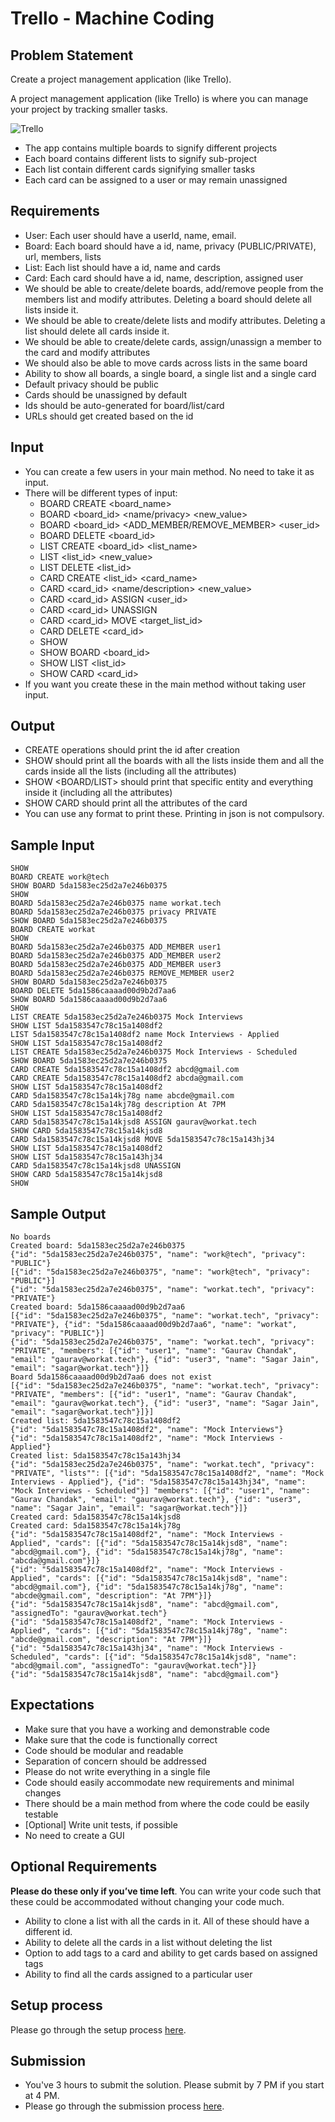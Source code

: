 # Trello - Machine Coding

## Problem Statement
Create a project management application (like Trello).

A project management application (like Trello) is where you can manage your project by tracking smaller tasks.

![Trello](./trello.png)

- The app contains multiple boards to signify different projects
- Each board contains different lists to signify sub-project
- Each list contain different cards signifying smaller tasks
- Each card can be assigned to a user or may remain unassigned

## Requirements
- User: Each user should have a userId, name, email.
- Board: Each board should have a id, name, privacy (PUBLIC/PRIVATE), url, members, lists
- List: Each list should have a id, name and cards
- Card: Each card should have a id, name, description, assigned user
- We should be able to create/delete boards, add/remove people from the members list and modify attributes. Deleting a board should delete all lists inside it.
- We should be able to create/delete lists and modify attributes. Deleting a list should delete all cards inside it.
- We should be able to create/delete cards, assign/unassign a member to the card and modify attributes
- We should also be able to move cards across lists in the same board
- Ability to show all boards, a single board, a single list and a single card
- Default privacy should be public
- Cards should be unassigned by default
- Ids should be auto-generated for board/list/card
- URLs should get created based on the id

## Input

- You can create a few users in your main method. No need to take it as input.
- There will be different types of input:
    - BOARD CREATE <board_name>
    - BOARD <board_id> <name/privacy> <new_value> 
    - BOARD <board_id> <ADD_MEMBER/REMOVE_MEMBER> <user_id>
    - BOARD DELETE <board_id>
    - LIST CREATE <board_id> <list_name>
    - LIST <list_id> <name> <new_value>
    - LIST DELETE <list_id>
    - CARD CREATE <list_id> <card_name>
    - CARD <card_id> <name/description> <new_value> 
    - CARD <card_id> ASSIGN <user_id>
    - CARD <card_id> UNASSIGN
    - CARD <card_id> MOVE <target_list_id> 
    - CARD DELETE <card_id>
    - SHOW
    - SHOW BOARD <board_id>
    - SHOW LIST <list_id>
    - SHOW CARD <card_id>
- If you want you create these in the main method without taking user input.

## Output

- CREATE operations should print the id after creation
- SHOW should print all the boards with all the lists inside them and all the cards inside all the lists (including all the attributes)
- SHOW <BOARD/LIST> should print that specific entity and everything inside it (including all the attributes)
- SHOW CARD should print all the attributes of the card
- You can use any format to print these. Printing in json is not compulsory.

## Sample Input
```
SHOW
BOARD CREATE work@tech
SHOW BOARD 5da1583ec25d2a7e246b0375
SHOW
BOARD 5da1583ec25d2a7e246b0375 name workat.tech
BOARD 5da1583ec25d2a7e246b0375 privacy PRIVATE
SHOW BOARD 5da1583ec25d2a7e246b0375
BOARD CREATE workat
SHOW
BOARD 5da1583ec25d2a7e246b0375 ADD_MEMBER user1
BOARD 5da1583ec25d2a7e246b0375 ADD_MEMBER user2
BOARD 5da1583ec25d2a7e246b0375 ADD_MEMBER user3
BOARD 5da1583ec25d2a7e246b0375 REMOVE_MEMBER user2
SHOW BOARD 5da1583ec25d2a7e246b0375
BOARD DELETE 5da1586caaaad00d9b2d7aa6
SHOW BOARD 5da1586caaaad00d9b2d7aa6
SHOW
LIST CREATE 5da1583ec25d2a7e246b0375 Mock Interviews
SHOW LIST 5da1583547c78c15a1408df2
LIST 5da1583547c78c15a1408df2 name Mock Interviews - Applied
SHOW LIST 5da1583547c78c15a1408df2
LIST CREATE 5da1583ec25d2a7e246b0375 Mock Interviews - Scheduled
SHOW BOARD 5da1583ec25d2a7e246b0375
CARD CREATE 5da1583547c78c15a1408df2 abcd@gmail.com
CARD CREATE 5da1583547c78c15a1408df2 abcda@gmail.com
SHOW LIST 5da1583547c78c15a1408df2
CARD 5da1583547c78c15a14kj78g name abcde@gmail.com
CARD 5da1583547c78c15a14kj78g description At 7PM
SHOW LIST 5da1583547c78c15a1408df2
CARD 5da1583547c78c15a14kjsd8 ASSIGN gaurav@workat.tech
SHOW CARD 5da1583547c78c15a14kjsd8
CARD 5da1583547c78c15a14kjsd8 MOVE 5da1583547c78c15a143hj34
SHOW LIST 5da1583547c78c15a1408df2
SHOW LIST 5da1583547c78c15a143hj34
CARD 5da1583547c78c15a14kjsd8 UNASSIGN
SHOW CARD 5da1583547c78c15a14kjsd8
SHOW
```

## Sample Output
```
No boards
Created board: 5da1583ec25d2a7e246b0375
{"id": "5da1583ec25d2a7e246b0375", "name": "work@tech", "privacy": "PUBLIC"}
[{"id": "5da1583ec25d2a7e246b0375", "name": "work@tech", "privacy": "PUBLIC"}]
{"id": "5da1583ec25d2a7e246b0375", "name": "workat.tech", "privacy": "PRIVATE"}
Created board: 5da1586caaaad00d9b2d7aa6
[{"id": "5da1583ec25d2a7e246b0375", "name": "workat.tech", "privacy": "PRIVATE"}, {"id": "5da1586caaaad00d9b2d7aa6", "name": "workat", "privacy": "PUBLIC"}]
{"id": "5da1583ec25d2a7e246b0375", "name": "workat.tech", "privacy": "PRIVATE", "members": [{"id": "user1", "name": "Gaurav Chandak", "email": "gaurav@workat.tech"}, {"id": "user3", "name": "Sagar Jain", "email": "sagar@workat.tech"}]}
Board 5da1586caaaad00d9b2d7aa6 does not exist
[{"id": "5da1583ec25d2a7e246b0375", "name": "workat.tech", "privacy": "PRIVATE", "members": [{"id": "user1", "name": "Gaurav Chandak", "email": "gaurav@workat.tech"}, {"id": "user3", "name": "Sagar Jain", "email": "sagar@workat.tech"}]}]
Created list: 5da1583547c78c15a1408df2
{"id": "5da1583547c78c15a1408df2", "name": "Mock Interviews"}
{"id": "5da1583547c78c15a1408df2", "name": "Mock Interviews - Applied"}
Created list: 5da1583547c78c15a143hj34
{"id": "5da1583ec25d2a7e246b0375", "name": "workat.tech", "privacy": "PRIVATE", "lists"": [{"id": "5da1583547c78c15a1408df2", "name": "Mock Interviews - Applied"}, {"id": "5da1583547c78c15a143hj34", "name": "Mock Interviews - Scheduled"}] "members": [{"id": "user1", "name": "Gaurav Chandak", "email": "gaurav@workat.tech"}, {"id": "user3", "name": "Sagar Jain", "email": "sagar@workat.tech"}]}
Created card: 5da1583547c78c15a14kjsd8
Created card: 5da1583547c78c15a14kj78g
{"id": "5da1583547c78c15a1408df2", "name": "Mock Interviews - Applied", "cards": [{"id": "5da1583547c78c15a14kjsd8", "name": "abcd@gmail.com"}, {"id": "5da1583547c78c15a14kj78g", "name": "abcda@gmail.com"}]}
{"id": "5da1583547c78c15a1408df2", "name": "Mock Interviews - Applied", "cards": [{"id": "5da1583547c78c15a14kjsd8", "name": "abcd@gmail.com"}, {"id": "5da1583547c78c15a14kj78g", "name": "abcde@gmail.com", "description": "At 7PM"}]}
{"id": "5da1583547c78c15a14kjsd8", "name": "abcd@gmail.com", "assignedTo": "gaurav@workat.tech"}
{"id": "5da1583547c78c15a1408df2", "name": "Mock Interviews - Applied", "cards": [{"id": "5da1583547c78c15a14kj78g", "name": "abcde@gmail.com", "description": "At 7PM"}]}
{"id": "5da1583547c78c15a143hj34", "name": "Mock Interviews - Scheduled", "cards": [{"id": "5da1583547c78c15a14kjsd8", "name": "abcd@gmail.com", "assignedTo": "gaurav@workat.tech"}]}
{"id": "5da1583547c78c15a14kjsd8", "name": "abcd@gmail.com"}

```

## Expectations
- Make sure that you have a working and demonstrable code
- Make sure that the code is functionally correct
- Code should be modular and readable
- Separation of concern should be addressed
- Please do not write everything in a single file
- Code should easily accommodate new requirements and minimal changes
- There should be a main method from where the code could be easily testable
- [Optional] Write unit tests, if possible
- No need to create a GUI

## Optional Requirements
**Please do these only if you’ve time left**. You can write your code such that these could be accommodated without changing your code much.
- Ability to clone a list with all the cards in it. All of these should have a different id.
- Ability to delete all the cards in a list without deleting the list
- Option to add tags to a card and ability to get cards based on assigned tags 
- Ability to find all the cards assigned to a particular user
  

## Setup process
Please go through the setup process <a href="https://workattech.github.io/mock-machine-coding-3/#setup" target="_blank">here</a>.

## Submission
- You've 3 hours to submit the solution. Please submit by 7 PM if you start at 4 PM.
- Please go through the submission process <a href="https://workattech.github.io/mock-machine-coding-3/#submission" target="_blank">here</a>.
